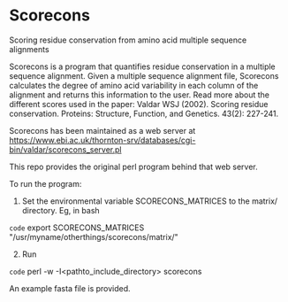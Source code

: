 # Scorecons
Scoring residue conservation from amino acid multiple sequence alignments

Scorecons is a program that quantifies residue conservation in a multiple sequence alignment. Given a multiple sequence alignment file, Scorecons calculates the degree of amino acid variability in each column of the alignment and returns this information to the user. Read more about the different scores used in the paper:
Valdar WSJ (2002). Scoring residue conservation. Proteins: Structure, Function, and Genetics. 43(2): 227-241.

Scorecons has been maintained as a web server at https://www.ebi.ac.uk/thornton-srv/databases/cgi-bin/valdar/scorecons_server.pl

This repo provides the original perl program behind that web server.

To run the program:
1. Set the environmental variable SCORECONS_MATRICES to the matrix/ directory. Eg, in bash

`code` export SCORECONS_MATRICES "/usr/myname/otherthings/scorecons/matrix/"
   
2. Run
   
`code`   perl -w -I<pathto_include_directory> scorecons <filename>
   
An example fasta file is provided.
